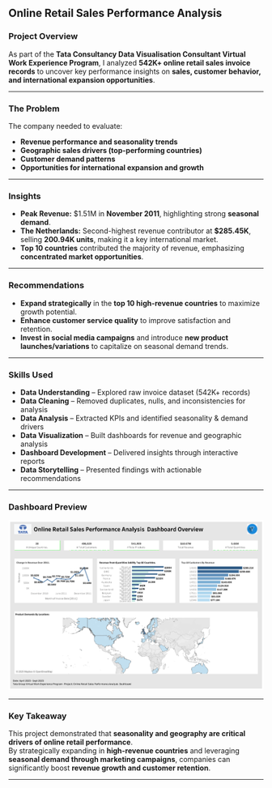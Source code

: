 ## Online Retail Sales Performance Analysis
### Project Overview
As part of the **Tata Consultancy Data Visualisation Consultant Virtual Work Experience Program**, I analyzed **542K+ online retail sales invoice records** to uncover key performance insights on **sales, customer behavior, and international expansion opportunities**.  

---

### The Problem
The company needed to evaluate:  
- **Revenue performance and seasonality trends**  
- **Geographic sales drivers (top-performing countries)**  
- **Customer demand patterns**  
- **Opportunities for international expansion and growth**  

---

### Insights
-  **Peak Revenue:** $1.51M in **November 2011**, highlighting strong **seasonal demand**.  
-  **The Netherlands:** Second-highest revenue contributor at **$285.45K**, selling **200.94K units**, making it a key international market.  
-  **Top 10 countries** contributed the majority of revenue, emphasizing **concentrated market opportunities**.  

---

### Recommendations
-  **Expand strategically** in the **top 10 high-revenue countries** to maximize growth potential.  
-  **Enhance customer service quality** to improve satisfaction and retention.  
-  **Invest in social media campaigns** and introduce **new product launches/variations** to capitalize on seasonal demand trends.  

---

### Skills Used
- **Data Understanding** – Explored raw invoice dataset (542K+ records)  
- **Data Cleaning** – Removed duplicates, nulls, and inconsistencies for analysis  
- **Data Analysis** – Extracted KPIs and identified seasonality & demand drivers  
- **Data Visualization** – Built dashboards for revenue and geographic analysis  
- **Dashboard Development** – Delivered insights through interactive reports  
- **Data Storytelling** – Presented findings with actionable recommendations  

---

### Dashboard Preview 

![Tata Consulting Dashboard](./Tata%20Consulting.png)

---

### Key Takeaway
This project demonstrated that **seasonality and geography are critical drivers of online retail performance**.  
By strategically expanding in **high-revenue countries** and leveraging **seasonal demand through marketing campaigns**, companies can significantly boost **revenue growth and customer retention**.

---
